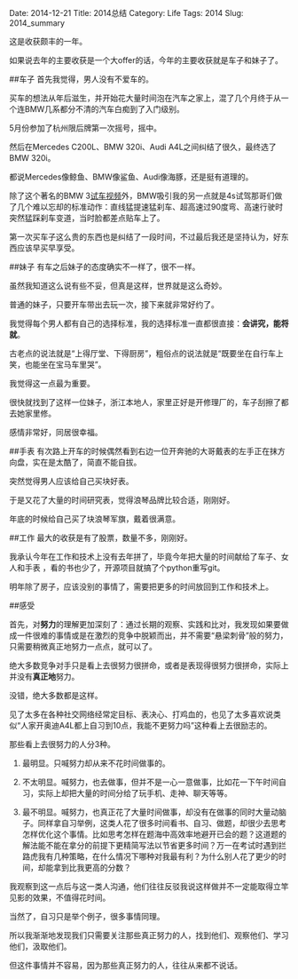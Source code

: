 Date: 2014-12-21
Title: 2014总结
Category: Life
Tags: 2014
Slug: 2014_summary

这是收获颇丰的一年。

如果说去年的主要收获是一个大offer的话，今年的主要收获就是车子和妹子了。

##车子
首先我觉得，男人没有不爱车的。

买车的想法从年后滋生，并开始花大量时间泡在汽车之家上，混了几个月终于从一个连BMW几系都分不清的汽车白痴到了入门级别。

5月份参加了杭州限后牌第一次摇号，摇中。

然后在Mercedes C200L、BMW 320i、Audi A4L之间纠结了很久，最终选了BMW 320i。

都说Mercedes像鲸鱼、BMW像鲨鱼、Audi像海豚，还是挺有道理的。

除了这个著名的BMW 3[试车视频](http://v.youku.com/v_show/id_XNzUwMzk5NjU2.html)外，BMW吸引我的另一点就是4s试驾那哥们做了几个难以忘却的标准动作：直线猛提速猛刹车、超高速过90度弯、高速行驶时突然猛踩刹车变道，当时脸都差点贴车上了。

第一次买车子这么贵的东西也是纠结了一段时间，不过最后我还是坚持认为，好东西应该早买早享受。


##妹子
有车之后妹子的态度确实不一样了，很不一样。

虽然我知道这么说有些不妥，但真是这样，世界就是这么奇妙。

普通的妹子，只要开车带出去玩一次，接下来就非常好约了。

我觉得每个男人都有自己的选择标准，我的选择标准一直都很直接：**会讲究，能将就**。

古老点的说法就是“上得厅堂、下得厨房”，粗俗点的说法就是“既要坐在自行车上笑，也能坐在宝马车里哭”。

我觉得这一点最为重要。

很快就找到了这样一位妹子，浙江本地人，家里正好是开修理厂的，车子刮擦了都去她家里修。

感情非常好，同居很幸福。

##手表
有次路上开车的时候偶然看到右边一位开奔驰的大哥戴表的左手正在抹方向盘，实在是太酷了，简直不能自拔。

突然觉得男人应该给自己买块好表。

于是又花了大量的时间研究表，觉得浪琴品牌比较合适，刚刚好。

年底的时候给自己买了块浪琴军旗，戴着很满意。

##工作
最大的收获是有了股票，数量不多，刚刚好。

我承认今年在工作和技术上没有去年拼了，毕竟今年把大量的时间献给了车子、女人和手表
，看的书也少了，开源项目就搞了个python重写git。

明年除了房子，应该没别的事情了，需要把更多的时间放回到工作和技术上。

##感受

首先，对**努力**的理解更加深刻了：通过长期的观察、实践和比对，我发现如果要做成一件很难的事情或是在激烈的竞争中脱颖而出，并不需要“悬梁刺骨”般的努力，只需要稍微真正地努力一点点，就可以了。

绝大多数竞争对手只是看上去很努力很拼命，或者是表现得很努力很拼命，实际上并没有**真正地**努力。

没错，绝大多数都是这样。

见了太多在各种社交网络经常定目标、表决心、打鸡血的，也见了太多喜欢说类似“人家开奥迪A4L都上自习到10点，我能不更努力吗”这种看上去很励志的。

那些看上去很努力的人分3种。

1. 最明显。只喊努力却从来不花时间做事的。

2. 不太明显。喊努力，也去做事，但并不是一心一意做事，比如花一下午时间自习，实际上却把大量的时间分给了玩手机、走神、聊天等等。

3. 最不明显。喊努力，也真正花了大量时间做事，却没有在做事的同时大量动脑子。同样拿自习举例，这类人花了很多时间看书、自习、做题，却很少去思考怎样优化这个事情。比如思考怎样在题海中高效率地避开已会的题？这道题的解法能不能在拿分的前提下更精简写法以节省更多时间？万一在考试时遇到拦路虎我有几种策略，在什么情况下哪种对我最有利？为什么别人花了更少的时间，却能拿到比我更高的分数？

我观察到这一点后与这一类人沟通，他们往往反驳我说这样做并不一定能取得立竿见影的效果，不值得花时间。

当然了，自习只是举个例子，很多事情同理。

所以我渐渐地发现我们只需要关注那些真正努力的人，找到他们、观察他们、学习他们，汲取他们。

但这件事情并不容易，因为那些真正努力的人，往往从来都不说话。













